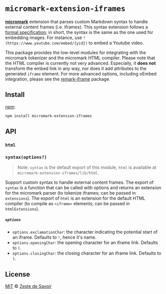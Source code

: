 # `micromark-extension-iframes`

**[micromark][]** extension that parses custom Markdown syntax to handle
external content frames (i.e. iframes).
This syntax extension follows a [formal specification][spec];
in short, the syntax is the same as the one used for embedding images.
For instance, use `!(https://www.youtube.com/embed/{yid})` to embed a Youtube video.

This package provides the low-level modules for integrating with the micromark
tokenizer and the micromark HTML compiler. Please note that the HTML compiler is currently not very advanced. Especially, it **does not** transform the embed link in any way, nor does it add attributes to the generated `iframe` element. For more advanced options, including oEmbed integration, please see the [remark-iframe][] package.

## Install

[npm][]:

```sh
npm install micromark-extension-iframes
```

## API

### `html`

### `syntax(options?)`

> Note: `syntax` is the default export of this module, `html` is available at
> `micromark-extension-iframes/lib/html`.

Support custom syntax to handle external content frames.
The export of `syntax` is a function that can be called with options and returns
an extension for the micromark parser (to tokenize iframes; can be passed
in `extensions`).
The export of `html` is an extension for the default HTML compiler (to compile
as `<iframe>` elements; can be passed in `htmlExtensions`).

##### `options`

- `options.exclamationChar`: the character indicating the potential start of an iframe. Defaults to `!`, hence it's name.
- `options.openingChar`: the opening character for an iframe link. Defaults to `(`.
- `options.closingChar`: the closing character for an iframe link. Defaults to `)`.

## License

[MIT][license] © [Zeste de Savoir][zds]

<!-- Definitions -->

[license]: LICENCE

[micromark]: https://github.com/micromark/micromark

[npm]: https://docs.npmjs.com/cli/install

[remark-iframe]: https://www.npmjs.com/package/remark-iframes

[spec]: specs/extension.md

[zds]: https://zestedesavoir.com
